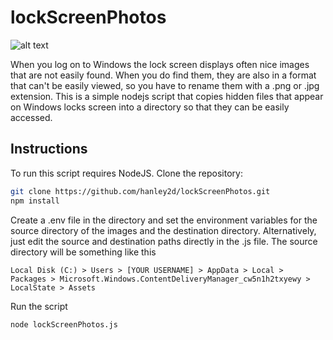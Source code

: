 # lockScreenPhotos

![alt text](hhttps://user-images.githubusercontent.com/61337625/215301470-a7de71ac-8d98-46c8-9899-2913d6ae3992.png "lock screen image")

When you log on to Windows the lock screen displays often nice images that are not easily found. When you do find them, they are also in a format that can't be easily viewed, so you have to rename them with a .png or .jpg extension.
This is a simple nodejs script that copies hidden files that appear on Windows locks screen into a directory so that they can be easily accessed.

## Instructions

To run this script requires NodeJS. Clone the repository:

```bash
git clone https://github.com/hanley2d/lockScreenPhotos.git
npm install
```

Create a .env file in the directory and set the environment variables for the source directory of the images and the destination directory. Alternatively, just edit the source and destination paths directly in the .js file. The source directory will be something like this

```
Local Disk (C:) > Users > [YOUR USERNAME] > AppData > Local >  Packages > Microsoft.Windows.ContentDeliveryManager_cw5n1h2txyewy > LocalState > Assets
```

Run the script

```bash
node lockScreenPhotos.js
```
